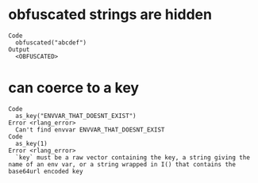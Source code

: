 # obfuscated strings are hidden

    Code
      obfuscated("abcdef")
    Output
      <OBFUSCATED>

# can coerce to a key

    Code
      as_key("ENVVAR_THAT_DOESNT_EXIST")
    Error <rlang_error>
      Can't find envvar ENVVAR_THAT_DOESNT_EXIST
    Code
      as_key(1)
    Error <rlang_error>
      `key` must be a raw vector containing the key, a string giving the name of an env var, or a string wrapped in I() that contains the base64url encoded key

